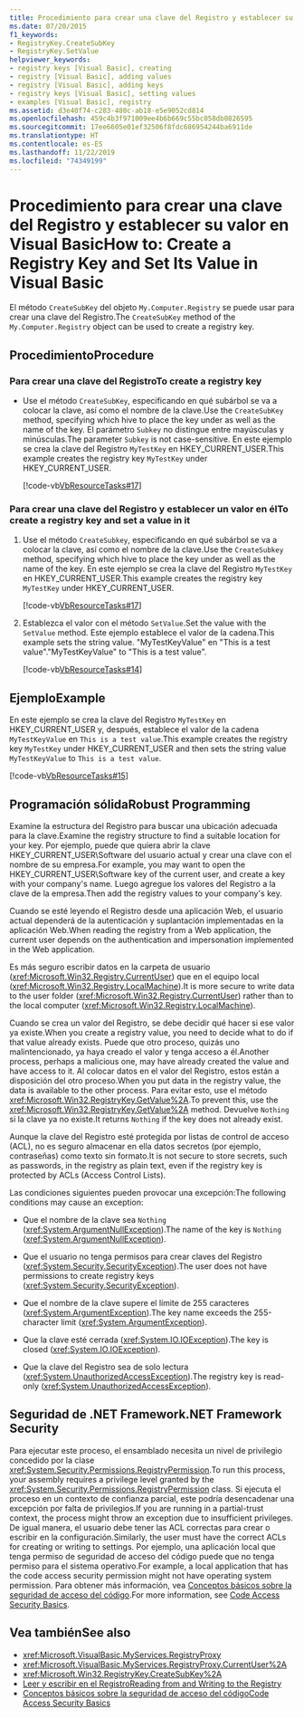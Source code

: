 ```yaml
---
title: Procedimiento para crear una clave del Registro y establecer su valor
ms.date: 07/20/2015
f1_keywords:
- RegistryKey.CreateSubKey
- RegistryKey.SetValue
helpviewer_keywords:
- registry keys [Visual Basic], creating
- registry [Visual Basic], adding values
- registry [Visual Basic], adding keys
- registry keys [Visual Basic], setting values
- examples [Visual Basic], registry
ms.assetid: d3e40f74-c283-480c-ab18-e5e9052cd814
ms.openlocfilehash: 459c4b3f971009ee4b6b669c55bc058db0826595
ms.sourcegitcommit: 17ee6605e01ef32506f8fdc686954244ba6911de
ms.translationtype: HT
ms.contentlocale: es-ES
ms.lasthandoff: 11/22/2019
ms.locfileid: "74349199"
---
```

# <a name="how-to-create-a-registry-key-and-set-its-value-in-visual-basic"></a><span data-ttu-id="6b14b-102">Procedimiento para crear una clave del Registro y establecer su valor en Visual Basic</span><span class="sxs-lookup"><span data-stu-id="6b14b-102">How to: Create a Registry Key and Set Its Value in Visual Basic</span></span>

<span data-ttu-id="6b14b-103">El método `CreateSubKey` del objeto `My.Computer.Registry` se puede usar para crear una clave del Registro.</span><span class="sxs-lookup"><span data-stu-id="6b14b-103">The `CreateSubKey` method of the `My.Computer.Registry` object can be used to create a registry key.</span></span>

## <a name="procedure"></a><span data-ttu-id="6b14b-104">Procedimiento</span><span class="sxs-lookup"><span data-stu-id="6b14b-104">Procedure</span></span>

### <a name="to-create-a-registry-key"></a><span data-ttu-id="6b14b-105">Para crear una clave del Registro</span><span class="sxs-lookup"><span data-stu-id="6b14b-105">To create a registry key</span></span>

- <span data-ttu-id="6b14b-106">Use el método `CreateSubKey`, especificando en qué subárbol se va a colocar la clave, así como el nombre de la clave.</span><span class="sxs-lookup"><span data-stu-id="6b14b-106">Use the `CreateSubKey` method, specifying which hive to place the key under as well as the name of the key.</span></span> <span data-ttu-id="6b14b-107">El parámetro `Subkey` no distingue entre mayúsculas y minúsculas.</span><span class="sxs-lookup"><span data-stu-id="6b14b-107">The parameter `Subkey` is not case-sensitive.</span></span> <span data-ttu-id="6b14b-108">En este ejemplo se crea la clave del Registro `MyTestKey` en HKEY_CURRENT_USER.</span><span class="sxs-lookup"><span data-stu-id="6b14b-108">This example creates the registry key `MyTestKey` under HKEY_CURRENT_USER.</span></span>

    [!code-vb[VbResourceTasks#17](~/samples/snippets/visualbasic/VS_Snippets_VBCSharp/VbResourceTasks/VB/Class1.vb#17)]

### <a name="to-create-a-registry-key-and-set-a-value-in-it"></a><span data-ttu-id="6b14b-109">Para crear una clave del Registro y establecer un valor en él</span><span class="sxs-lookup"><span data-stu-id="6b14b-109">To create a registry key and set a value in it</span></span>

1. <span data-ttu-id="6b14b-110">Use el método `CreateSubkey`, especificando en qué subárbol se va a colocar la clave, así como el nombre de la clave.</span><span class="sxs-lookup"><span data-stu-id="6b14b-110">Use the `CreateSubkey` method, specifying which hive to place the key under as well as the name of the key.</span></span> <span data-ttu-id="6b14b-111">En este ejemplo se crea la clave del Registro `MyTestKey` en HKEY_CURRENT_USER.</span><span class="sxs-lookup"><span data-stu-id="6b14b-111">This example creates the registry key `MyTestKey` under HKEY_CURRENT_USER.</span></span>

    [!code-vb[VbResourceTasks#17](~/samples/snippets/visualbasic/VS_Snippets_VBCSharp/VbResourceTasks/VB/Class1.vb#17)]

2. <span data-ttu-id="6b14b-112">Establezca el valor con el método `SetValue`.</span><span class="sxs-lookup"><span data-stu-id="6b14b-112">Set the value with the `SetValue` method.</span></span> <span data-ttu-id="6b14b-113">Este ejemplo establece el valor de la cadena.</span><span class="sxs-lookup"><span data-stu-id="6b14b-113">This example sets the string value.</span></span> <span data-ttu-id="6b14b-114">"MyTestKeyValue" en "This is a test value".</span><span class="sxs-lookup"><span data-stu-id="6b14b-114">"MyTestKeyValue" to "This is a test value".</span></span>

    [!code-vb[VbResourceTasks#14](~/samples/snippets/visualbasic/VS_Snippets_VBCSharp/VbResourceTasks/VB/Class1.vb#14)]

## <a name="example"></a><span data-ttu-id="6b14b-115">Ejemplo</span><span class="sxs-lookup"><span data-stu-id="6b14b-115">Example</span></span>

<span data-ttu-id="6b14b-116">En este ejemplo se crea la clave del Registro `MyTestKey` en HKEY_CURRENT_USER y, después, establece el valor de la cadena `MyTestKeyValue` en `This is a test value`.</span><span class="sxs-lookup"><span data-stu-id="6b14b-116">This example creates the registry key `MyTestKey` under HKEY_CURRENT_USER and then sets the string value `MyTestKeyValue` to `This is a test value`.</span></span>

[!code-vb[VbResourceTasks#15](~/samples/snippets/visualbasic/VS_Snippets_VBCSharp/VbResourceTasks/VB/Class1.vb#15)]

## <a name="robust-programming"></a><span data-ttu-id="6b14b-117">Programación sólida</span><span class="sxs-lookup"><span data-stu-id="6b14b-117">Robust Programming</span></span>

<span data-ttu-id="6b14b-118">Examine la estructura del Registro para buscar una ubicación adecuada para la clave.</span><span class="sxs-lookup"><span data-stu-id="6b14b-118">Examine the registry structure to find a suitable location for your key.</span></span> <span data-ttu-id="6b14b-119">Por ejemplo, puede que quiera abrir la clave HKEY_CURRENT_USER\Software del usuario actual y crear una clave con el nombre de su empresa.</span><span class="sxs-lookup"><span data-stu-id="6b14b-119">For example, you may want to open the HKEY_CURRENT_USER\Software key of the current user, and create a key with your company's name.</span></span> <span data-ttu-id="6b14b-120">Luego agregue los valores del Registro a la clave de la empresa.</span><span class="sxs-lookup"><span data-stu-id="6b14b-120">Then add the registry values to your company's key.</span></span>

<span data-ttu-id="6b14b-121">Cuando se esté leyendo el Registro desde una aplicación Web, el usuario actual dependerá de la autenticación y suplantación implementadas en la aplicación Web.</span><span class="sxs-lookup"><span data-stu-id="6b14b-121">When reading the registry from a Web application, the current user depends on the authentication and impersonation implemented in the Web application.</span></span>

<span data-ttu-id="6b14b-122">Es más seguro escribir datos en la carpeta de usuario (<xref:Microsoft.Win32.Registry.CurrentUser>) que en el equipo local (<xref:Microsoft.Win32.Registry.LocalMachine>).</span><span class="sxs-lookup"><span data-stu-id="6b14b-122">It is more secure to write data to the user folder (<xref:Microsoft.Win32.Registry.CurrentUser>) rather than to the local computer (<xref:Microsoft.Win32.Registry.LocalMachine>).</span></span>

<span data-ttu-id="6b14b-123">Cuando se crea un valor del Registro, se debe decidir qué hacer si ese valor ya existe.</span><span class="sxs-lookup"><span data-stu-id="6b14b-123">When you create a registry value, you need to decide what to do if that value already exists.</span></span> <span data-ttu-id="6b14b-124">Puede que otro proceso, quizás uno malintencionado, ya haya creado el valor y tenga acceso a él.</span><span class="sxs-lookup"><span data-stu-id="6b14b-124">Another process, perhaps a malicious one, may have already created the value and have access to it.</span></span> <span data-ttu-id="6b14b-125">Al colocar datos en el valor del Registro, estos están a disposición del otro proceso.</span><span class="sxs-lookup"><span data-stu-id="6b14b-125">When you put data in the registry value, the data is available to the other process.</span></span> <span data-ttu-id="6b14b-126">Para evitar esto, use el método <xref:Microsoft.Win32.RegistryKey.GetValue%2A>.</span><span class="sxs-lookup"><span data-stu-id="6b14b-126">To prevent this, use the <xref:Microsoft.Win32.RegistryKey.GetValue%2A> method.</span></span> <span data-ttu-id="6b14b-127">Devuelve `Nothing` si la clave ya no existe.</span><span class="sxs-lookup"><span data-stu-id="6b14b-127">It returns `Nothing` if the key does not already exist.</span></span>

<span data-ttu-id="6b14b-128">Aunque la clave del Registro esté protegida por listas de control de acceso (ACL), no es seguro almacenar en ella datos secretos (por ejemplo, contraseñas) como texto sin formato.</span><span class="sxs-lookup"><span data-stu-id="6b14b-128">It is not secure to store secrets, such as passwords, in the registry as plain text, even if the registry key is protected by ACLs (Access Control Lists).</span></span>

<span data-ttu-id="6b14b-129">Las condiciones siguientes pueden provocar una excepción:</span><span class="sxs-lookup"><span data-stu-id="6b14b-129">The following conditions may cause an exception:</span></span>

- <span data-ttu-id="6b14b-130">Que el nombre de la clave sea `Nothing` (<xref:System.ArgumentNullException>).</span><span class="sxs-lookup"><span data-stu-id="6b14b-130">The name of the key is `Nothing` (<xref:System.ArgumentNullException>).</span></span>

- <span data-ttu-id="6b14b-131">Que el usuario no tenga permisos para crear claves del Registro (<xref:System.Security.SecurityException>).</span><span class="sxs-lookup"><span data-stu-id="6b14b-131">The user does not have permissions to create registry keys (<xref:System.Security.SecurityException>).</span></span>

- <span data-ttu-id="6b14b-132">Que el nombre de la clave supere el límite de 255 caracteres (<xref:System.ArgumentException>).</span><span class="sxs-lookup"><span data-stu-id="6b14b-132">The key name exceeds the 255-character limit (<xref:System.ArgumentException>).</span></span>

- <span data-ttu-id="6b14b-133">Que la clave esté cerrada (<xref:System.IO.IOException>).</span><span class="sxs-lookup"><span data-stu-id="6b14b-133">The key is closed (<xref:System.IO.IOException>).</span></span>

- <span data-ttu-id="6b14b-134">Que la clave del Registro sea de solo lectura (<xref:System.UnauthorizedAccessException>).</span><span class="sxs-lookup"><span data-stu-id="6b14b-134">The registry key is read-only (<xref:System.UnauthorizedAccessException>).</span></span>

## <a name="net-framework-security"></a><span data-ttu-id="6b14b-135">Seguridad de .NET Framework</span><span class="sxs-lookup"><span data-stu-id="6b14b-135">.NET Framework Security</span></span>

<span data-ttu-id="6b14b-136">Para ejecutar este proceso, el ensamblado necesita un nivel de privilegio concedido por la clase <xref:System.Security.Permissions.RegistryPermission>.</span><span class="sxs-lookup"><span data-stu-id="6b14b-136">To run this process, your assembly requires a privilege level granted by the <xref:System.Security.Permissions.RegistryPermission> class.</span></span> <span data-ttu-id="6b14b-137">Si ejecuta el proceso en un contexto de confianza parcial, este podría desencadenar una excepción por falta de privilegios.</span><span class="sxs-lookup"><span data-stu-id="6b14b-137">If you are running in a partial-trust context, the process might throw an exception due to insufficient privileges.</span></span> <span data-ttu-id="6b14b-138">De igual manera, el usuario debe tener las ACL correctas para crear o escribir en la configuración.</span><span class="sxs-lookup"><span data-stu-id="6b14b-138">Similarly, the user must have the correct ACLs for creating or writing to settings.</span></span> <span data-ttu-id="6b14b-139">Por ejemplo, una aplicación local que tenga permiso de seguridad de acceso del código puede que no tenga permiso para el sistema operativo.</span><span class="sxs-lookup"><span data-stu-id="6b14b-139">For example, a local application that has the code access security permission might not have operating system permission.</span></span> <span data-ttu-id="6b14b-140">Para obtener más información, vea [Conceptos básicos sobre la seguridad de acceso del código](../../../../framework/misc/code-access-security-basics.md).</span><span class="sxs-lookup"><span data-stu-id="6b14b-140">For more information, see [Code Access Security Basics](../../../../framework/misc/code-access-security-basics.md).</span></span>

## <a name="see-also"></a><span data-ttu-id="6b14b-141">Vea también</span><span class="sxs-lookup"><span data-stu-id="6b14b-141">See also</span></span>

- <xref:Microsoft.VisualBasic.MyServices.RegistryProxy>
- <xref:Microsoft.VisualBasic.MyServices.RegistryProxy.CurrentUser%2A>
- <xref:Microsoft.Win32.RegistryKey.CreateSubKey%2A>
- [<span data-ttu-id="6b14b-142">Leer y escribir en el Registro</span><span class="sxs-lookup"><span data-stu-id="6b14b-142">Reading from and Writing to the Registry</span></span>](../../../../visual-basic/developing-apps/programming/computer-resources/reading-from-and-writing-to-the-registry.md)
- [<span data-ttu-id="6b14b-143">Conceptos básicos sobre la seguridad de acceso del código</span><span class="sxs-lookup"><span data-stu-id="6b14b-143">Code Access Security Basics</span></span>](../../../../framework/misc/code-access-security-basics.md)
